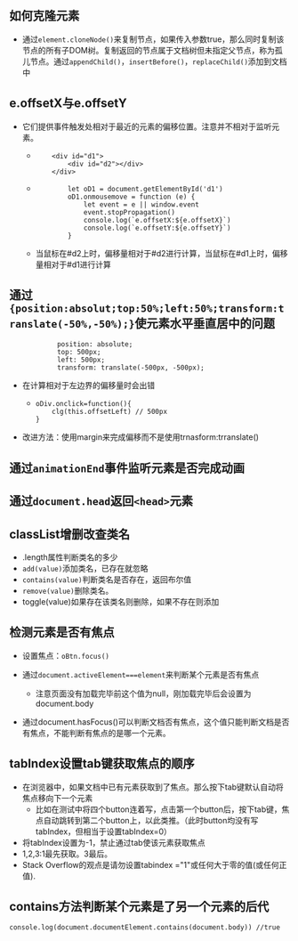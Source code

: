 ## 如何克隆元素

- 通过`element.cloneNode()`来复制节点，如果传入参数true，那么同时复制该节点的所有子DOM树。复制返回的节点属于文档树但未指定父节点，称为孤儿节点。通过`appendChild()`，`insertBefore()`，`replaceChild()`添加到文档中

## e.offsetX与e.offsetY

- 它们提供事件触发处相对于最近的元素的偏移位置。注意并不相对于监听元素。

  - ```
        <div id="d1">
            <div id="d2"></div>
        </div>
    ```

  - ```
            let oD1 = document.getElementById('d1')
            oD1.onmousemove = function (e) {
                let event = e || window.event
                event.stopPropagation()
                console.log(`e.offsetX:${e.offsetX}`)
                console.log(`e.offsetY:${e.offsetY}`)
            }
    ```

  - 当鼠标在#d2上时，偏移量相对于#d2进行计算，当鼠标在#d1上时，偏移量相对于#d1进行计算

## 通过`{position:absolut;top:50%;left:50%;transform:translate(-50%,-50%);}`使元素水平垂直居中的问题

```
            position: absolute;
            top: 500px;
            left: 500px;
            transform: translate(-500px, -500px);
```

- 在计算相对于左边界的偏移量时会出错

  - ```
    oDiv.onclick=function(){
    	clg(this.offsetLeft) // 500px
    }
    ```

- 改进方法：使用margin来完成偏移而不是使用trnasform:trranslate()

## 通过`animationEnd`事件监听元素是否完成动画



## 通过`document.head`返回`<head>`元素



## classList增删改查类名

- .length属性判断类名的多少
- `add(value)`添加类名，已存在就忽略
- `contains(value)`判断类名是否存在，返回布尔值
- `remove(value)`删除类名。
- toggle(value)如果存在该类名则删除，如果不存在则添加

## 检测元素是否有焦点

- 设置焦点：`oBtn.focus()`

- 通过`document.activeElement===element`来判断某个元素是否有焦点
  - 注意页面没有加载完毕前这个值为null，刚加载完毕后会设置为document.body
- 通过document.hasFocus()可以判断文档否有焦点，这个值只能判断文档是否有焦点，不能判断有焦点的是哪一个元素。



## tabIndex设置tab键获取焦点的顺序

- 在浏览器中，如果文档中已有元素获取到了焦点。那么按下tab键默认自动将焦点移向下一个元素
  - 比如在测试中将四个button连着写，点击第一个button后，按下tab键，焦点自动跳转到第二个button上，以此类推。（此时button均没有写tabIndex，但相当于设置tabIndex=0）
- 将tabIndex设置为-1，禁止通过tab使该元素获取焦点
- 1,2,3:1最先获取。3最后。
- Stack Overflow的观点是请勿设置tabindex ="1"或任何大于零的值(或任何正值).

## contains方法判断某个元素是了另一个元素的后代

```
console.log(document.documentElement.contains(document.body)) //true
```



